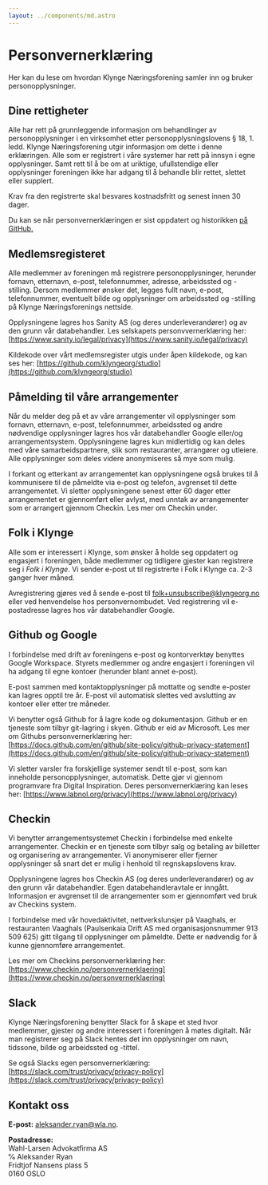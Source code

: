 ```yaml
---
layout: ../components/md.astro
---
```


# Personvern­erklæring

Her kan du lese om hvordan Klynge Næringsforening samler inn og bruker
personopplysninger.

## Dine rettigheter

Alle har rett på grunnleggende informasjon om behandlinger av personopplysninger
i en virksomhet etter personopplysningslovens § 18, 1. ledd. Klynge
Næringsforening utgir informasjon om dette i denne erklæringen. Alle som er
registrert i våre systemer har rett på innsyn i egne opplysninger. Samt rett til
å be om at uriktige, ufullstendige eller opplysninger foreningen ikke har adgang
til å behandle blir rettet, slettet eller supplert.

Krav fra den registrerte skal besvares kostnadsfritt og senest innen 30 dager.

Du kan se når personvernerklæringen er sist oppdatert og historikken
[på GitHub.](https://github.com/klyngeorg/website/commits/main/src/routes/privacy/%2Bpage.svelte)

## Medlemsregisteret

Alle medlemmer av foreningen må registrere personopplysninger, herunder fornavn,
etternavn, e-post, telefonnummer, adresse, arbeidssted og -stilling. Dersom
medlemmer ønsker det, legges fullt navn, e-post, telefonnummer, eventuelt bilde
og opplysninger om arbeidssted og -stilling på Klynge Næringsforenings nettside.

Opplysningene lagres hos Sanity AS (og deres underleverandører) og av den grunn
vår databehandler. Les selskapets personvvernerklæring her:
[https://www.sanity.io/legal/privacy](https://www.sanity.io/legal/privacy)

Kildekode over vårt medlemsregister utgis under åpen kildekode, og kan ses her:
[https://github.com/klyngeorg/studio](https://github.com/klyngeorg/studio)

## Påmelding til våre arrangementer

Når du melder deg på et av våre arrangementer vil opplysninger som fornavn,
etternavn, e-post, telefonnummer, arbeidssted og andre nødvendige opplysninger
lagres hos vår databehandler Google eller/og arrangementsystem. Opplysningene
lagres kun midlertidig og kan deles med våre samarbeidspartnere, slik som
restauranter, arrangører og utleiere. Alle opplysninger som deles videre
anonymiseres så mye som mulig.

I forkant og etterkant av arrangementet kan opplysningene også brukes til å
kommunisere til de påmeldte via e-post og telefon, avgrenset til dette
arrangementet. Vi sletter opplysningene senest etter 60 dager etter
arrangementet er gjennomført eller avlyst, med unntak av arrangementer som er
arrangert gjennom Checkin. Les mer om Checkin under.

## Folk i Klynge

Alle som er interessert i Klynge, som ønsker å holde seg oppdatert og engasjert
i foreningen, både medlemmer og tidligere gjester kan registrere seg i _Folk i
Klynge_. Vi sender e-post ut til registrerte i Folk i Klynge ca. 2-3 ganger hver
måned.

Avregistrering gjøres ved å sende e-post til
[folk+unsubscribe@klyngeorg.no](mailto:folk+unsubscribe@klyngeorg.no) eller ved
henvendelse hos personvernombudet. Ved registrering vil e-postadresse lagres hos
vår databehandler Google.

## Github og Google

I forbindelse med drift av foreningens e-post og kontorverktøy benyttes Google
Workspace. Styrets medlemmer og andre engasjert i foreningen vil ha adgang til
egne kontoer (herunder blant annet e-post).

E-post sammen med kontaktopplysninger på mottatte og sendte e-poster kan lagres
opptil tre år. E-post vil automatisk slettes ved avslutting av kontoer eller
etter tre måneder.

Vi benytter også Github for å lagre kode og dokumentasjon. Github er en tjeneste
som tilbyr git-lagring i skyen. Github er eid av Microsoft. Les mer om Githubs
personvernerklæring her:
[https://docs.github.com/en/github/site-policy/github-privacy-statement](https://docs.github.com/en/github/site-policy/github-privacy-statement)

Vi sletter varsler fra forskjellige systemer sendt til e-post, som kan inneholde
personopplysninger, automatisk. Dette gjør vi gjennom programvare fra Digital
Inspiration. Deres personvernerklæring kan leses her:
[https://www.labnol.org/privacy](https://www.labnol.org/privacy)

## Checkin

Vi benytter arrangementsystemet Checkin i forbindelse med enkelte arrangementer.
Checkin er en tjeneste som tilbyr salg og betaling av billetter og organisering
av arrangementer. Vi anonymiserer eller fjerner opplysninger så snart det er
mulig i henhold til regnskapslovens krav.

Opplysningene lagres hos Checkin AS (og deres underleverandører) og av den grunn
vår databehandler. Egen databehandleravtale er inngått. Informasjon er avgrenset
til de arrangementer som er gjennomført ved bruk av Checkins system.

I forbindelse med vår hovedaktivitet, nettverkslunsjer på Vaaghals, er
restauranten Vaaghals (Paulsenkaia Drift AS med organisasjonsnummer 913 509 625)
gitt tilgang til opplysninger om påmeldte. Dette er nødvendig for å kunne
gjennomføre arrangementet.

Les mer om Checkins personvernerklæring her:
[https://www.checkin.no/personvernerklaering](https://www.checkin.no/personvernerklaering)

## Slack

Klynge Næringsforening benytter Slack for å skape et sted hvor medlemmer,
gjester og andre interessert i foreningen å møtes digitalt. Når man registrerer
seg på Slack hentes det inn opplysninger om navn, tidssone, bilde og arbeidssted
og -tittel.

Se også Slacks egen personvernerklæring:
[https://slack.com/trust/privacy/privacy-policy](https://slack.com/trust/privacy/privacy-policy)

## Kontakt oss

**E-post:** aleksander.ryan@wla.no.

**Postadresse:**  
Wahl-Larsen Advokatfirma AS  
℅ Aleksander Ryan  
Fridtjof Nansens plass 5  
0160 OSLO
